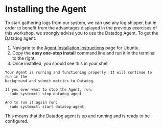# Installing the Agent
To start gathering logs from our system, we can use any log shipper, but in order to benefit from the advantages displayed in the previous exercises of this workshop, we strongly advise you to use the Datadog Agent. To get the Datadog agent:

1. Navigate to the <a href="https://app.datadoghq.com/account/settings#agent/ubuntu" target="_datadog">Agent Installation instructions</a> page for Ubuntu.
2. Copy the **easy one-step install** command line and run it in the terminal to the right.
3. Once installed, you should see this in your shell:
  
<pre><code>Your Agent is running and functioning properly. It will continue to run in the
background and submit metrics to Datadog.

If you ever want to stop the Agent, run:
  sudo systemctl stop datadog-agent

And to run it again run:
  sudo systemctl start datadog-agent
</code></pre>

This means that the Datadog agent is up and running and is ready to be configured.

